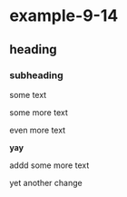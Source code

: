 # example-9-14

## heading

### subheading

some text

some more text


even more text


**yay**



addd some more text


yet another change
